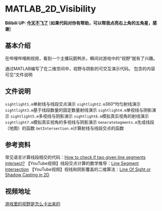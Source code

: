 # MATLAB_2D_Visibility


**Bilibili UP: [今天不飞了](https://space.bilibili.com/330337755)**
  [**如果代码对你有帮助，可以帮我点亮右上角的五角星，感谢**]
  

## 基本介绍
在哔哩哔哩刷视频，看到一个主播玩鹅鸭杀，瞬间对游戏中的“视野”就有了兴趣。

通过MATLAB编写了在二维空间中，视野与阴影的可交互演示代码。
包含的内容可见“文件说明

## 文件说明
`sightlight1.m`单射线与线段交点演示
`sightlight2.m`360°均匀射线演示
`sightlight3.m`基于线段数量的固定数量射线演示
`sightlight4.m`单视线与阴影演示
`sightlight5.m`多视线与阴影演示
`sightlight6.m`模拟真实视角的射线演示
`sightlight7.m`模拟真实视角的多视线与阴影演示
`GenerateSegments.m`生成线段（地图）的函数
`GetIntersection.m`计算射线与线段交点的函数


## 参考资料
常见语言计算线段相交的代码：[How to check if two given line segments intersect?](https://www.geeksforgeeks.org/check-if-two-given-line-segments-intersect/)
【YouTube视频】线段交点计算的数学推导：[Line Segment Intersection](https://www.youtube.com/watch?v=5FkOO1Wwb8w)
【YouTube视频】视线和阴影覆盖的二维算法：[Line Of Sight or Shadow Casting in 2D](https://www.youtube.com/watch?v=fc3nnG2CG8U)



## 视频地址
[游戏里的视野是怎么卡出来的](https://www.bilibili.com/video/BV1mT411i7UR/?share_source=copy_web)


